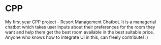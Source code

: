 # CPP
My first year CPP project - Resort Management Chatbot.
It is a managerial chatbot which takes user inputs about their preferences for the room they want and help them get the best room available in the best suitable price. 
Anyone who knows how to integrate UI in this, can freely contribute! :)
